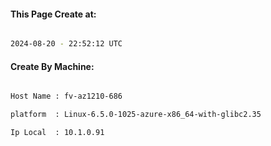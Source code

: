 
   
#### This Page Create at:

```bash

2024-08-20 - 22:52:12 UTC

```

#### Create By Machine:

```bash

Host Name : fv-az1210-686

platform  : Linux-6.5.0-1025-azure-x86_64-with-glibc2.35

Ip Local  : 10.1.0.91

```


